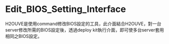 # Edit_BIOS_Setting_Interface
H2OUVE是使用command修改BIOS設定的工具，此介面結合H2OUVE，對一台server修改所需的BIOS設定後，透過deploy kit執行介面，即可使多台server套用相同之BIOS設定。

